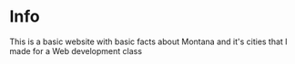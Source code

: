 # Info
This is a basic website with basic facts about Montana and it's cities that I made for a Web development class
